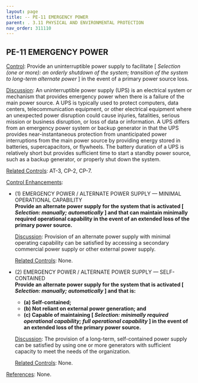 ```yaml
---
layout: page
title: -- PE-11 EMERGENCY POWER 
parent: . 3.11 PHYSICAL AND ENVIRONMENTAL PROTECTION 
nav_order: 311110 
---
```


## PE-11 EMERGENCY POWER

<ins>Control</ins>: Provide an uninterruptible power supply to facilitate [ _Selection (one or more): an orderly shutdown of the system; transition of the system to long-term alternate power_ ] in the event of a primary power source loss.

<ins>Discussion</ins>: An uninterruptible power supply (UPS) is an electrical system or mechanism that provides emergency power when there is a failure of the main power source. A UPS is typically used to protect computers, data centers, telecommunication equipment, or other electrical equipment where an unexpected power disruption could cause injuries, fatalities, serious mission or business disruption, or loss of data or information. A UPS differs from an emergency power system or backup generator in that the UPS provides near-instantaneous protection from unanticipated power interruptions from the main power source by providing energy stored in batteries, supercapacitors, or flywheels. The battery duration of a UPS is relatively short but provides sufficient time to start a standby power source, such as a backup generator, or properly shut down the system.

<ins>Related Controls</ins>: AT-3, CP-2, CP-7.

<ins>Control Enhancements</ins>:

* (1) EMERGENCY POWER / ALTERNATE POWER SUPPLY — MINIMAL OPERATIONAL CAPABILITY<br>
**Provide an alternate power supply for the system that is activated [ _Selection: manually; automatically_ ] and that can maintain minimally required operational capability in the event of an extended loss of the primary power source.**

    <ins>Discussion</ins>: Provision of an alternate power supply with minimal operating capability can be satisfied by accessing a secondary commercial power supply or other external power supply.

    <ins>Related Controls</ins>: None.

* (2) EMERGENCY POWER / ALTERNATE POWER SUPPLY — SELF-CONTAINED<br>
**Provide an alternate power supply for the system that is activated [ _Selection: manually; automatically_ ] and that is:**
    * **(a) Self-contained;**
    * **(b) Not reliant on external power generation; and**
    * **(c) Capable of maintaining [ _Selection: minimally required operational capability; full operational capability_ ] in the event of an extended loss of the primary power source.**

    <ins>Discussion</ins>: The provision of a long-term, self-contained power supply can be satisfied by using one or more generators with sufficient capacity to meet the needs of the organization.

    <ins>Related Controls</ins>: None.

<ins>References</ins>: None.
